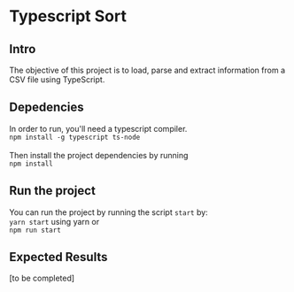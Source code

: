 # Typescript Sort

## Intro
The objective of this project is to load, parse and extract information from a CSV file using TypeScript.
## Depedencies
In order to run, you'll need a typescript compiler. <br>
```npm install -g typescript ts-node```<br>
<br>
Then install the project dependencies by running <br>
```npm install```

## Run the project
You can run the project by running the script ` start ` by: <br>
```yarn start``` using yarn or <br>
``` npm run start ```
## Expected Results
[to be completed]